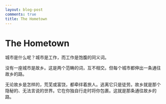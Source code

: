 ```yaml
---
layout: blog-post
comments: true
title: The Hometown
---
```


# The Hometown


城市是什么呢？城市是工作，而工作是饱腹的同义词。

没有一座城市是故乡。这是两个范畴的词，互不相交。但每个城市都伸出一条通往故乡的路。

无论故乡是怎样的，荒芜或富饶，都牵绊着旅人。逃离它只是徒劳。故乡就是那个隐秘的、无法言说的世界。它在你独自行走时将你包裹。这就是那条通往故乡的路。